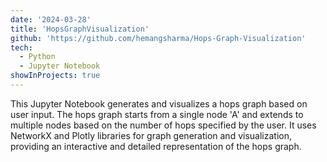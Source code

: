 ```yaml
---
date: '2024-03-28'
title: 'HopsGraphVisualization'
github: 'https://github.com/hemangsharma/Hops-Graph-Visualization'
tech:
  - Python
  - Jupyter Notebook
showInProjects: true
---
```


This Jupyter Notebook generates and visualizes a hops graph based on user input. The hops graph starts from a single node 'A' and extends to multiple nodes based on the number of hops specified by the user. It uses NetworkX and Plotly libraries for graph generation and visualization, providing an interactive and detailed representation of the hops graph.
